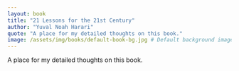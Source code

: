 ```yaml
---
layout: book
title: "21 Lessons for the 21st Century"
author: "Yuval Noah Harari"
quote: "A place for my detailed thoughts on this book."
image: /assets/img/books/default-book-bg.jpg # Default background image
---
```


A place for my detailed thoughts on this book.
